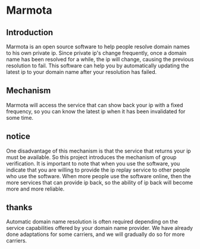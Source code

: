 # Marmota

## Introduction
Marmota is an open source software to help people resolve domain names to his own private ip.
Since private ip's change frequently, once a domain name has been resolved for a while, the ip will change, causing the previous resolution to fail. This software can help you by automatically updating the latest ip to your domain name after your resolution has failed.

## Mechanism
Marmota will access the service that can show back your ip with a fixed frequency, so you can know the latest ip when it has been invalidated for some time.

## notice
One disadvantage of this mechanism is that the service that returns your ip must be available. So this project introduces the mechanism of group verification. It is important to note that when you use the software, you indicate that you are willing to provide the ip replay service to other people who use the software. When more people use the software online, then the more services that can provide ip back, so the ability of ip back will become more and more reliable.

## thanks
Automatic domain name resolution is often required depending on the service capabilities offered by your domain name provider. We have already done adaptations for some carriers, and we will gradually do so for more carriers.

